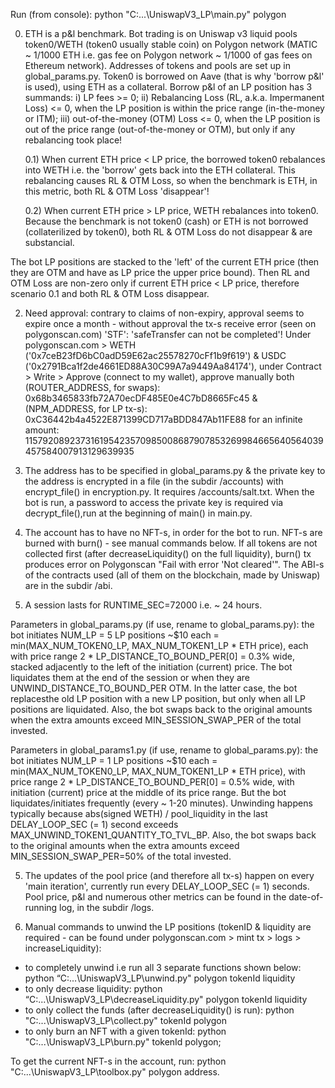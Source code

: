 Run (from console): python "C:\...\UniswapV3_LP\main.py" polygon

0. ETH is a p&l benchmark. Bot trading is on Uniswap v3 liquid pools token0/WETH (token0 usually stable coin) on Polygon network (MATIC ~ 1/1000 ETH i.e. gas fee on Polygon network  ~ 1/1000 of gas fees on Ethereum network). Addresses of tokens and pools are set up in global_params.py. Token0 is borrowed on Aave (that is why 'borrow p&l' is used), using ETH as a collateral. Borrow p&l of an LP position has 3 summands: i) LP fees >= 0; ii) Rebalancing Loss (RL, a.k.a. Impermanent Loss) <= 0, when the LP position is within the price range (in-the-money or ITM); iii) out-of-the-money (OTM) Loss <= 0, when the LP position is out of the price range (out-of-the-money or OTM), but only if any rebalancing took place!

    0.1) When current ETH price < LP price, the borrowed token0 rebalances into WETH i.e. the 'borrow' gets back into the ETH collateral. This rebalancing causes RL & OTM Loss, so when the benchmark is ETH, in this metric, both RL & OTM Loss 'disappear'!
  
    0.2) When current ETH price > LP price, WETH rebalances into token0. Because the benchmark is not token0 (cash) or ETH is not borrowed (collaterilized by token0), both RL & OTM Loss do not disappear & are substancial.

The bot LP positions are stacked to the 'left' of the current ETH price (then they are OTM and have as LP price the upper price bound). Then RL and OTM Loss are non-zero only if current ETH price < LP price, therefore scenario 0.1 and both RL & OTM Loss disappear.
  
2. Need approval: contrary to claims of non-expiry, approval seems to expire once a month - without approval the tx-s receive error (seen on polygonscan.com) 'STF': 'safeTransfer can not be completed'! Under polygonscan.com > WETH ('0x7ceB23fD6bC0adD59E62ac25578270cFf1b9f619') & USDC ('0x2791Bca1f2de4661ED88A30C99A7a9449Aa84174'), under Contract > Write > Approve (connect to my wallet), approve manually both (ROUTER_ADDRESS, for swaps): 0x68b3465833fb72A70ecDF485E0e4C7bD8665Fc45 & (NPM_ADDRESS, for LP tx-s): 0xC36442b4a4522E871399CD717aBDD847Ab11FE88 for an infinite amount: 115792089237316195423570985008687907853269984665640564039457584007913129639935
  
2. The address has to be specified in global_params.py & the private key to the address is encrypted in a file (in the subdir /accounts) with encrypt_file() in encryption.py. It requires /accounts/salt.txt. When the bot is run, a password to access the private key is required via decrypt_file(),run at the beginning of main() in main.py.
  
3. The account has to have no NFT-s, in order for the bot to run. NFT-s are burned with burn() - see manual commands below. If all tokens are not collected first (after decreaseLiquidity() on the full liquidity), burn() tx produces error on Polygonscan "Fail with error 'Not cleared'". The ABI-s of the contracts used (all of them on the blockchain, made by Uniswap) are in the subdir /abi.

 
4. A session lasts for RUNTIME_SEC=72000 i.e. ~ 24 hours.  

Parameters in global_params.py (if use, rename to global_params.py): the bot initiates NUM_LP = 5 LP positions ~$10 each = min(MAX_NUM_TOKEN0_LP, MAX_NUM_TOKEN1_LP * ETH price), each with price range 2 * LP_DISTANCE_TO_BOUND_PER[0] = 0.3% wide, stacked adjacently to the left of the initiation (current) price. The bot liquidates them at the end of the session or when they are UNWIND_DISTANCE_TO_BOUND_PER  OTM. In the latter case, the bot replacesthe old LP position with a new LP position, but only when all LP positions are liquidated. Also, the bot swaps back to the original amounts when the extra amounts exceed MIN_SESSION_SWAP_PER of the total invested.

Parameters in global_params1.py (if use, rename to global_params.py): the bot initiates NUM_LP = 1 LP positions ~$10 each = min(MAX_NUM_TOKEN0_LP, MAX_NUM_TOKEN1_LP * ETH price), with price range 2 * LP_DISTANCE_TO_BOUND_PER[0] = 0.5% wide, with initiation (current) price at the middle of its price range. But the bot liquidates/initiates frequently (every ~ 1-20 minutes). Unwinding happens typically because abs(signed WETH) / pool_liquidity in the last DELAY_LOOP_SEC (= 1) second exceeds MAX_UNWIND_TOKEN1_QUANTITY_TO_TVL_BP. Also, the bot swaps back to the original amounts when the extra amounts exceed MIN_SESSION_SWAP_PER=50% of the total invested.
    
5. The updates of the pool price (and therefore all tx-s) happen on every 'main iteration', currently run every DELAY_LOOP_SEC (= 1) seconds. Pool price, p&l and numerous other metrics can be found in the date-of-running log, in the subdir /logs.
 
6. Manual commands to unwind the LP positions (tokenID & liquidity are required - can be found under polygonscan.com > mint tx > logs > increaseLiquidity):
  - to completely unwind i.e run all 3 separate functions shown below: python “C:\...\UniswapV3_LP\unwind.py" polygon tokenId liquidity
  - to only decrease liquidity: python “C:\...\UniswapV3_LP\decreaseLiquidity.py" polygon tokenId liquidity
  - to only collect the funds (after decreaseLiquidity() is run): python "C:\...\UniswapV3_LP\collect.py" tokenId polygon
  - to only burn an NFT with a given tokenId: python "C:\...\UniswapV3_LP\burn.py" tokenId polygon;

  To get the current NFT-s in the account, run: python "C:\...\UniswapV3_LP\toolbox.py" polygon address.
